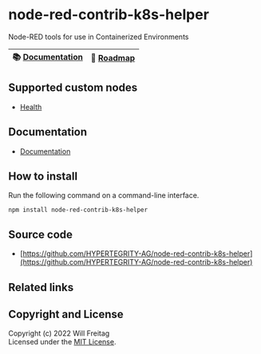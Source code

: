 # node-red-contrib-k8s-helper

Node-RED tools for use in Containerized Environments

| :books: [Documentation](docs/documentation.md) | :dart: [Roadmap](./ROADMAP.md) |
|-------------------------------------------------------|--------------------------------|

## Supported custom nodes

-   [Health](docs/custom_nodes/health.md)

## Documentation

-   [Documentation](docs/documentation.md)

## How to install

Run the following command on a command-line interface.

```
npm install node-red-contrib-k8s-helper
```

## Source code

-   [https://github.com/HYPERTEGRITY-AG/node-red-contrib-k8s-helper](https://github.com/HYPERTEGRITY-AG/node-red-contrib-k8s-helper)

## Related links

## Copyright and License

Copyright (c) 2022 Will Freitag<br>
Licensed under the [MIT License](./LICENSE).

